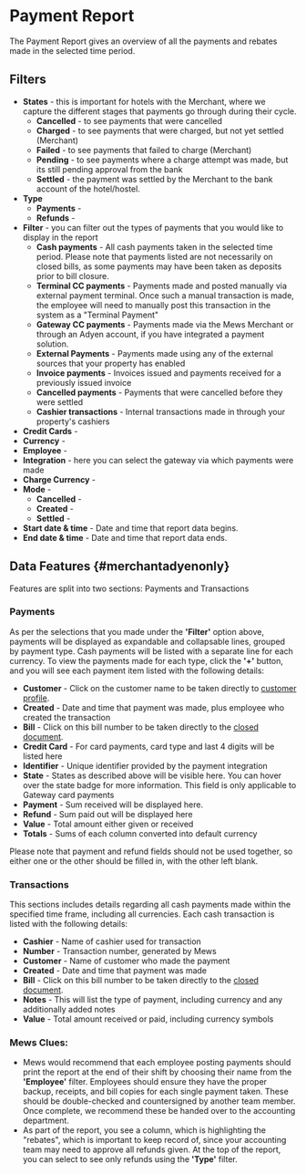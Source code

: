 # Payment Report

The Payment Report gives an overview of all the payments and rebates made in the selected time period.

## Filters

* **States** - this is important for hotels with the Merchant, where we capture the different stages that payments go through during their cycle.
  * **Cancelled** - to see payments that were cancelled
  * **Charged** - to see payments that were charged, but not yet settled \(Merchant\)
  * **Failed** - to see payments that failed to charge \(Merchant\)
  * **Pending** - to see payments where a charge attempt was made, but its still pending approval from the bank
  * **Settled** - the payment was settled by the Merchant to the bank account of the hotel/hostel.
* **Type**
  * **Payments** - 
  * **Refunds** - 
* **Filter** - you can filter out the types of payments that you would like to display in the report
  * **Cash payments** - All cash payments taken in the selected time period. Please note that payments listed are not necessarily on closed bills, as some payments may have been taken as deposits prior to bill closure.
  * **Terminal CC payments** - Payments made and posted manually via external payment terminal. Once such a manual transaction is made, the employee will need to manually post this transaction in the system as a "Terminal Payment"
  * **Gateway CC payments** - Payments made via the Mews Merchant or through an Adyen account, if you have integrated a payment solution. 
  * **External Payments** - Payments made using any of the external sources that your property has enabled
  * **Invoice payments** - Invoices issued and payments received for a previously issued invoice
  * **Cancelled payments** - Payments that were cancelled before they were settled
  * **Cashier transactions** - Internal transactions made in through your property's cashiers
* **Credit Cards** - 
* **Currency** - 
* **Employee** - 
* **Integration** - here you can select the gateway via which payments were made
* **Charge Currency** - 
* **Mode** - 
  * **Cancelled** - 
  * **Created** - 
  * **Settled** - 
* **Start date & time** - Date and time that report data begins. 
* **End date & time** - Date and time that report data ends.

## Data Features {#merchantadyenonly}

Features are split into two sections: Payments and Transactions

### Payments

As per the selections that you made under the **'Filter'** option above, payments will be displayed as expandable and collapsable lines, grouped by payment type. Cash payments will be listed with a separate line for each currency. To view the payments made for each type, click the **'+'** button, and you will see each payment item listed with the following details:

* **Customer** - Click on the customer name to be taken directly to [customer profile](https://mews-systems.gitbook.io/guide/commander/profiles/customer-profile).
* **Created** - Date and time that payment was made, plus employee who created the transaction
* **Bill** - Click on this bill number to be taken directly to the [closed document](https://mews-systems.gitbook.io/guide/commander/profiles/customer-profile/billing/closed-bills-and-invoices).
* **Credit Card** - For card payments, card type and last 4 digits will be listed here
* **Identifier** - Unique identifier provided by the payment integration
* **State** - States as described above will be visible here. You can hover over the state badge for more information. This field is only applicable to Gateway card payments 
* **Payment** - Sum received will be displayed here.
* **Refund** - Sum paid out will be displayed here
* **Value** - Total amount either given or received
* **Totals** - Sums of each column converted into default currency

Please note that payment and refund fields should not be used together, so either one or the other should be filled in, with the other left blank.

### Transactions

This sections includes details regarding all cash payments made within the specified time frame, including all currencies. Each cash transaction is listed with the following details:

* **Cashier** - Name of cashier used for transaction
* **Number** - Transaction number, generated by Mews
* **Customer** - Name of customer who made the payment
* **Created** - Date and time that payment was made
* **Bill** - Click on this bill number to be taken directly to the [closed document](https://mews-systems.gitbook.io/guide/commander/profiles/customer-profile/billing/closed-bills-and-invoices).
* **Notes** - This will list the type of payment, including currency and any additionally added notes
* **Value** - Total amount received or paid, including currency symbols

### Mews Clues:

* Mews would recommend that each employee posting payments should print the report at the end of their shift by choosing their name from the **'Employee'** filter. Employees should ensure they have the proper backup, receipts, and bill copies for each single payment taken. These should be double-checked and countersigned by another team member. Once complete, we recommend these be handed over to the accounting department.
* As part of the report, you see a column, which is highlighting the "rebates", which is important to keep record of, since your accounting team may need to approve all refunds given. At the top of the report, you can select to see only refunds using the **'Type'** filter.

